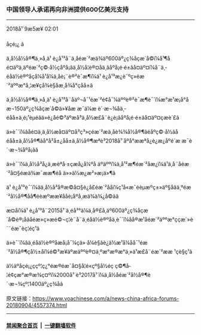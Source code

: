 ### 中国领导人承诺再向非洲提供600亿美元支持
------------------------

<div class="published">
 <span class="date" title="ä¸­å½æ¶é´">
  <time datetime="2018-09-05T02:01:21+08:00">
   2018å¹´9æ5æ¥ 02:01
  </time>
 </span>
</div>
<br/>
<div class="wsw">
 <span class="dateline">
  åçé¡¿ â
 </span>
 <p>
  ä¸­å½å½å®¶ä¸»å¸­ä¹ è¿å¹³å¨ä¸åéæ´²æä¾äº600äº¿ç¾åçæ´å©ï¼å¹¶åé¤äºä¸äºéæ´²ç©·å½çåºå¡ãä¸­å½å¦è®¤åä¸âåºå¡é·é±âå¤äº¤ï¼å¨ä¸­éåä½è®ºåçå¼å¹å¼ä¸åè¡¨è®²è¯æ¶ï¼ä¹ è¿å¹³æ¿è¯ºç»éæ´²äººæ°å¸¦æ¥çå¾è§åæ¸å¾å°çåå±ã
 </p>
 <p>
  ä¸­å½å½å®¶ä¸»å¸­ä¹ è¿å¹³å¨åäº¬å¯¹éæ´²é¢å¯¼äººè®²è¯æ¶è¯´ï¼æ°æ¹æ¡å°åæ¬150äº¿ç¾åçæ´å©ä»¥åæ æ¯ä¼æ è´·æ¬¾åä¸­éåå±ä¸é¡¹èµéãä»è¿åé©³äºæå³ä¸­å½æ­£å¨è¿è¡âåºå¡é·é±âå¤äº¤çæè´£ã
 </p>
 <p>
  ä»è¯´ï¼âåé¤ä¸ä¸­å½æå¤äº¤å³ç³»çéæ´²æä¸åè¾¾å½å®¶ãéåºç©·å½ãåéåå±ä¸­å½å®¶ãå°å²å±¿åå±ä¸­å½å®¶æªè³2018å¹´åºå°ææªå¿è¿æ¿åºé´æ æ¯è´·æ¬¾åºå¡ãâ
 </p>
 <p>
  ä»è¯´ï¼ä¸­å½å³å¿ä¸æèªå·±çæå¿å¼ºå äºäººï¼ä¸å¹²æ¶éæ´²åæ¿ï¼ä¹ä¸å¨åéæ´²å¤§éæä¾æ¯ææ¶éå ä»»ä½æ¿æ²»æ¡ä»¶ã
 </p>
 <p>
  ä¹ è¿å¹³è¯´ï¼âä¸­å½å³å®æ©å¤§è¿å£éæ´²ååï¼ç¹å«æ¯éèµæºç±»äº§åãä¸ºéæ´²å½å®¶åå¶éèæºææ¥ååè¡åºå¸æä¾ä¾¿å©ãâ
 </p>
 <p>
  æ­¤åï¼ä¹ è¿å¹³å¨2015å¹´ä¸­éå³°ä¼ä¸å®£å¸äº600äº¿ç¾åçæ´å©è®¡åãåéæ»ç»æé©¬ç¦è¨å¨ä¸­éåä½è®ºåä¸è¯´ï¼åå®æ¹åéæ´²äººæ°ççæ´»è´¨éæ¯èç¦éç¹ã
 </p>
 <p>
  ä»è¯´ï¼âä¸­éåä½è®ºåæå¡å¯¼çä»·å¼è§ãè¿ä½æ¹å¼åå¯¹éæ´²å½å®¶çå½±åï¼é©³æ¥äºæäººè®¤ä¸ºæ°æ®æ°ä¸»ä¹æ­£å¨éæ´²ææ ¹çè§ç¹â
 </p>
 <p>
  ä½äºåçé¡¿ççº¦ç¿°éæ®éæ¯å¤§å­¦é«çº§å½éç ç©¶å­¦é¢çæ°æ®æ¾ç¤ºï¼2000å¹´è³2017å¹´ï¼ä¸­å½åéæ´²å½å®¶è´·æ¬¾çº¦1400äº¿ç¾åã
 </p>
</div>

原文链接：https://www.voachinese.com/a/news-china-africa-forums-20180904/4557374.html


------------------------
#### [禁闻聚合首页](https://github.com/gfw-breaker/banned-news/blob/master/README.md) &nbsp;|&nbsp;  [一键翻墙软件](https://github.com/gfw-breaker/nogfw/blob/master/README.md)